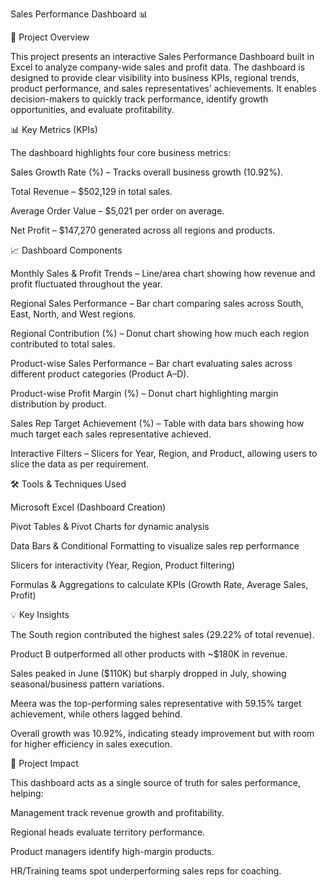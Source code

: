 Sales Performance Dashboard 📊

📌 Project Overview

This project presents an interactive Sales Performance Dashboard built in Excel to analyze company-wide sales and profit data. The dashboard is designed to provide clear visibility into business KPIs, regional trends, product performance, and sales representatives’ achievements. It enables decision-makers to quickly track performance, identify growth opportunities, and evaluate profitability.

📊 Key Metrics (KPIs)

The dashboard highlights four core business metrics:

Sales Growth Rate (%) – Tracks overall business growth (10.92%).

Total Revenue – $502,129 in total sales.

Average Order Value – $5,021 per order on average.

Net Profit – $147,270 generated across all regions and products.

📈 Dashboard Components

Monthly Sales & Profit Trends – Line/area chart showing how revenue and profit fluctuated throughout the year.

Regional Sales Performance – Bar chart comparing sales across South, East, North, and West regions.

Regional Contribution (%) – Donut chart showing how much each region contributed to total sales.

Product-wise Sales Performance – Bar chart evaluating sales across different product categories (Product A–D).

Product-wise Profit Margin (%) – Donut chart highlighting margin distribution by product.

Sales Rep Target Achievement (%) – Table with data bars showing how much target each sales representative achieved.

Interactive Filters – Slicers for Year, Region, and Product, allowing users to slice the data as per requirement.

🛠️ Tools & Techniques Used

Microsoft Excel (Dashboard Creation)

Pivot Tables & Pivot Charts for dynamic analysis

Data Bars & Conditional Formatting to visualize sales rep performance

Slicers for interactivity (Year, Region, Product filtering)

Formulas & Aggregations to calculate KPIs (Growth Rate, Average Sales, Profit)

💡 Key Insights

The South region contributed the highest sales (29.22% of total revenue).

Product B outperformed all other products with ~$180K in revenue.

Sales peaked in June ($110K) but sharply dropped in July, showing seasonal/business pattern variations.

Meera was the top-performing sales representative with 59.15% target achievement, while others lagged behind.

Overall growth was 10.92%, indicating steady improvement but with room for higher efficiency in sales execution.

🎯 Project Impact

This dashboard acts as a single source of truth for sales performance, helping:

Management track revenue growth and profitability.

Regional heads evaluate territory performance.

Product managers identify high-margin products.

HR/Training teams spot underperforming sales reps for coaching.
